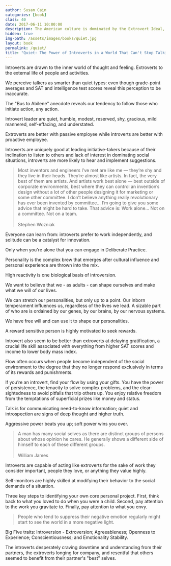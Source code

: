```yaml
---
author: Susan Cain
categories: [book]
class: 40
date: 2017-06-11 10:00:00
description: The American culture is dominated by the Extrovert Ideal, stating that frame and riches are given to extroverts. This book shows you the power of being quiet, that introversion has traits that can produce great leaders. Everyone is a mix of extroversion and introversion and it's what makes our personality unique.
hidden: true
img-path: /assets/images/books/quiet.jpg
layout: book
permalink: /quiet/
title: "Quiet: The Power of Introverts in a World That Can't Stop Talking"
---
```


Introverts are drawn to the inner world of thought and feeling. Extroverts to the external life of people and activities.

We perceive talkers as smarter than quiet types: even though grade-point averages and SAT and intelligence test scores reveal this perception to be inaccurate.

The "Bus to Abilene" anecdote reveals our tendency to follow those who initiate action, any action.

Introvert leader are quiet, humble, modest, reserved, shy, gracious, mild mannered, self-effacing, and understated.

Extroverts are better with passive employee while introverts are better with proactive employee.

Introverts are uniquely good at leading initiative-takers because of their inclination to listen to others and lack of interest in dominating social situations, introverts are more likely to hear and implement suggestions.

<blockquote>
  Most inventors and engineers I’ve met are like me — they’re shy and they live in their heads. They’re almost like artists. In fact, the very best of them are artists. And artists work best alone — best outside of corporate environments, best where they can control an invention’s design without a lot of other people designing it for marketing or some other committee. I don’t believe anything really revolutionary has ever been invented by committee… I’m going to give you some advice that might be hard to take. That advice is: Work alone… Not on a committee. Not on a team.<br>
  <br>
  Stephen Wozniak
</blockquote> 

Everyone can learn from: introverts prefer to work independently, and solitude can be a catalyst for innovation.

Only when you're alone that you can engage in Deliberate Practice.

Personality is the complex brew that emerges after cultural influence and personal experience are thrown into the mix.

High reactivity is one biological basis of introversion.

We want to believe that we - as adults - can shape ourselves and make what we will of our lives.

We can stretch our personalities, but only up to a point. Our inborn temperament influences us, regardless of the lives we lead. A sizable part of who are is ordained by our genes, by our brains, by our nervous systems.

We have free will and can use it to shape our personalities.

A reward sensitive person is highly motivated to seek rewards.

Introvert also seem to be better than extroverts at delaying gratification, a crucial life skill associated with everything from higher SAT scores and income to lower body mass index.

Flow often occurs when people become independent of the social environment to the degree that they no longer respond exclusively in terms of its rewards and punishments.

If you’re an introvert, find your flow by using your gifts. You have the power of persistence, the tenacity to solve complex problems, and the clear-sightedness to avoid pitfalls that trip others up. You enjoy relative freedom from the temptations of superficial prizes like money and status.

Talk is for communicating need-to-know information; quiet and introspection are signs of deep thought and higher truth.

Aggressive power beats you up; soft power wins you over.

<blockquote>
  A man has many social selves as there are distinct groups of persons about whose opinion he cares. He generally shows a different side of himself to each of these different groups.<br>
  <br>
  William James
</blockquote>

Introverts are capable of acting like extroverts for the sake of work they consider important, people they love, or anything they value highly.

Self-monitors are highly skilled at modifying their behavior to the social demands of a situation.

Three key steps to identifying your own core personal project. First, think back to what you loved to do when you were a child. Second, pay attention to the work you gravitate to. Finally, pay attention to what you envy.

<blockquote>
  People who tend to suppress their negative emotion regularly might start to see the world in a more negative light.
</blockquote>

Big Five traits: Introversion - Extroversion; Agreeableness; Openness to Experience; Conscientiousness; and Emotionality Stability.

The introverts desperately craving downtime and understanding from their partners, the extroverts longing for company, and resentful that others seemed to benefit from their partner's "best" selves.
